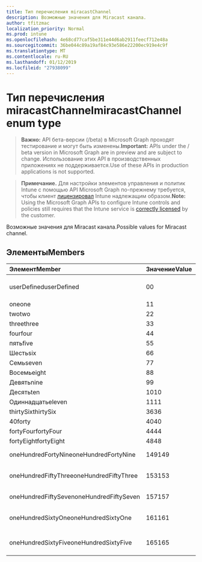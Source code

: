 ```yaml
---
title: Тип перечисления miracastChannel
description: Возможные значения для Miracast канала.
author: tfitzmac
localization_priority: Normal
ms.prod: intune
ms.openlocfilehash: 4e68cd77caf5be311e44d6ab2911feecf712e48a
ms.sourcegitcommit: 36be044c89a19af84c93e586e22200ec919e4c9f
ms.translationtype: MT
ms.contentlocale: ru-RU
ms.lasthandoff: 01/12/2019
ms.locfileid: "27938099"
---
```

# <a name="miracastchannel-enum-type"></a><span data-ttu-id="b4c33-103">Тип перечисления miracastChannel</span><span class="sxs-lookup"><span data-stu-id="b4c33-103">miracastChannel enum type</span></span>

> <span data-ttu-id="b4c33-104">**Важно:** API бета-версии (/beta) в Microsoft Graph проходят тестирование и могут быть изменены.</span><span class="sxs-lookup"><span data-stu-id="b4c33-104">**Important:** APIs under the / beta version in Microsoft Graph are in preview and are subject to change.</span></span> <span data-ttu-id="b4c33-105">Использование этих API в производственных приложениях не поддерживается.</span><span class="sxs-lookup"><span data-stu-id="b4c33-105">Use of these APIs in production applications is not supported.</span></span>

> <span data-ttu-id="b4c33-106">**Примечание.** Для настройки элементов управления и политик Intune с помощью API Microsoft Graph по-прежнему требуется, чтобы клиент [лицензировал](https://go.microsoft.com/fwlink/?linkid=839381) Intune надлежащим образом.</span><span class="sxs-lookup"><span data-stu-id="b4c33-106">**Note:** Using the Microsoft Graph APIs to configure Intune controls and policies still requires that the Intune service is [correctly licensed](https://go.microsoft.com/fwlink/?linkid=839381) by the customer.</span></span>

<span data-ttu-id="b4c33-107">Возможные значения для Miracast канала.</span><span class="sxs-lookup"><span data-stu-id="b4c33-107">Possible values for Miracast channel.</span></span>
## <a name="members"></a><span data-ttu-id="b4c33-108">Элементы</span><span class="sxs-lookup"><span data-stu-id="b4c33-108">Members</span></span>
|<span data-ttu-id="b4c33-109">Элемент</span><span class="sxs-lookup"><span data-stu-id="b4c33-109">Member</span></span>|<span data-ttu-id="b4c33-110">Значение</span><span class="sxs-lookup"><span data-stu-id="b4c33-110">Value</span></span>|<span data-ttu-id="b4c33-111">Описание</span><span class="sxs-lookup"><span data-stu-id="b4c33-111">Description</span></span>|
|:---|:---|:---|
|<span data-ttu-id="b4c33-112">userDefined</span><span class="sxs-lookup"><span data-stu-id="b4c33-112">userDefined</span></span>|<span data-ttu-id="b4c33-113">0</span><span class="sxs-lookup"><span data-stu-id="b4c33-113">0</span></span>|<span data-ttu-id="b4c33-114">User Defined, значение по умолчанию, без цели.</span><span class="sxs-lookup"><span data-stu-id="b4c33-114">User Defined, default value, no intent.</span></span>|
|<span data-ttu-id="b4c33-115">one</span><span class="sxs-lookup"><span data-stu-id="b4c33-115">one</span></span>|<span data-ttu-id="b4c33-116">1</span><span class="sxs-lookup"><span data-stu-id="b4c33-116">1</span></span>|<span data-ttu-id="b4c33-117">Один.</span><span class="sxs-lookup"><span data-stu-id="b4c33-117">One.</span></span>|
|<span data-ttu-id="b4c33-118">two</span><span class="sxs-lookup"><span data-stu-id="b4c33-118">two</span></span>|<span data-ttu-id="b4c33-119">2</span><span class="sxs-lookup"><span data-stu-id="b4c33-119">2</span></span>|<span data-ttu-id="b4c33-120">Два.</span><span class="sxs-lookup"><span data-stu-id="b4c33-120">Two.</span></span>|
|<span data-ttu-id="b4c33-121">three</span><span class="sxs-lookup"><span data-stu-id="b4c33-121">three</span></span>|<span data-ttu-id="b4c33-122">3</span><span class="sxs-lookup"><span data-stu-id="b4c33-122">3</span></span>|<span data-ttu-id="b4c33-123">Три.</span><span class="sxs-lookup"><span data-stu-id="b4c33-123">Three.</span></span>|
|<span data-ttu-id="b4c33-124">four</span><span class="sxs-lookup"><span data-stu-id="b4c33-124">four</span></span>|<span data-ttu-id="b4c33-125">4</span><span class="sxs-lookup"><span data-stu-id="b4c33-125">4</span></span>|<span data-ttu-id="b4c33-126">Четыре.</span><span class="sxs-lookup"><span data-stu-id="b4c33-126">Four.</span></span>|
|<span data-ttu-id="b4c33-127">пять</span><span class="sxs-lookup"><span data-stu-id="b4c33-127">five</span></span>|<span data-ttu-id="b4c33-128">5</span><span class="sxs-lookup"><span data-stu-id="b4c33-128">5</span></span>|<span data-ttu-id="b4c33-129">Пять.</span><span class="sxs-lookup"><span data-stu-id="b4c33-129">Five.</span></span>|
|<span data-ttu-id="b4c33-130">Шесть</span><span class="sxs-lookup"><span data-stu-id="b4c33-130">six</span></span>|<span data-ttu-id="b4c33-131">6</span><span class="sxs-lookup"><span data-stu-id="b4c33-131">6</span></span>|<span data-ttu-id="b4c33-132">Шесть.</span><span class="sxs-lookup"><span data-stu-id="b4c33-132">Six.</span></span>|
|<span data-ttu-id="b4c33-133">Семь</span><span class="sxs-lookup"><span data-stu-id="b4c33-133">seven</span></span>|<span data-ttu-id="b4c33-134">7</span><span class="sxs-lookup"><span data-stu-id="b4c33-134">7</span></span>|<span data-ttu-id="b4c33-135">7.</span><span class="sxs-lookup"><span data-stu-id="b4c33-135">Seven.</span></span>|
|<span data-ttu-id="b4c33-136">Восемь</span><span class="sxs-lookup"><span data-stu-id="b4c33-136">eight</span></span>|<span data-ttu-id="b4c33-137">8</span><span class="sxs-lookup"><span data-stu-id="b4c33-137">8</span></span>|<span data-ttu-id="b4c33-138">8.</span><span class="sxs-lookup"><span data-stu-id="b4c33-138">Eight.</span></span>|
|<span data-ttu-id="b4c33-139">Девять</span><span class="sxs-lookup"><span data-stu-id="b4c33-139">nine</span></span>|<span data-ttu-id="b4c33-140">9</span><span class="sxs-lookup"><span data-stu-id="b4c33-140">9</span></span>|<span data-ttu-id="b4c33-141">9.</span><span class="sxs-lookup"><span data-stu-id="b4c33-141">Nine.</span></span>|
|<span data-ttu-id="b4c33-142">Десять</span><span class="sxs-lookup"><span data-stu-id="b4c33-142">ten</span></span>|<span data-ttu-id="b4c33-143">10</span><span class="sxs-lookup"><span data-stu-id="b4c33-143">10</span></span>|<span data-ttu-id="b4c33-144">Десять.</span><span class="sxs-lookup"><span data-stu-id="b4c33-144">Ten.</span></span>|
|<span data-ttu-id="b4c33-145">Одиннадцать</span><span class="sxs-lookup"><span data-stu-id="b4c33-145">eleven</span></span>|<span data-ttu-id="b4c33-146">11</span><span class="sxs-lookup"><span data-stu-id="b4c33-146">11</span></span>|<span data-ttu-id="b4c33-147">Одиннадцать.</span><span class="sxs-lookup"><span data-stu-id="b4c33-147">Eleven.</span></span>|
|<span data-ttu-id="b4c33-148">thirtySix</span><span class="sxs-lookup"><span data-stu-id="b4c33-148">thirtySix</span></span>|<span data-ttu-id="b4c33-149">36</span><span class="sxs-lookup"><span data-stu-id="b4c33-149">36</span></span>|<span data-ttu-id="b4c33-150">30-6.</span><span class="sxs-lookup"><span data-stu-id="b4c33-150">Thirty-Six.</span></span>|
|<span data-ttu-id="b4c33-151">40</span><span class="sxs-lookup"><span data-stu-id="b4c33-151">forty</span></span>|<span data-ttu-id="b4c33-152">40</span><span class="sxs-lookup"><span data-stu-id="b4c33-152">40</span></span>|<span data-ttu-id="b4c33-153">40.</span><span class="sxs-lookup"><span data-stu-id="b4c33-153">Forty.</span></span>|
|<span data-ttu-id="b4c33-154">fortyFour</span><span class="sxs-lookup"><span data-stu-id="b4c33-154">fortyFour</span></span>|<span data-ttu-id="b4c33-155">44</span><span class="sxs-lookup"><span data-stu-id="b4c33-155">44</span></span>|<span data-ttu-id="b4c33-156">Сорока четырех.</span><span class="sxs-lookup"><span data-stu-id="b4c33-156">Forty-Four.</span></span>|
|<span data-ttu-id="b4c33-157">fortyEight</span><span class="sxs-lookup"><span data-stu-id="b4c33-157">fortyEight</span></span>|<span data-ttu-id="b4c33-158">48</span><span class="sxs-lookup"><span data-stu-id="b4c33-158">48</span></span>|<span data-ttu-id="b4c33-159">40-8.</span><span class="sxs-lookup"><span data-stu-id="b4c33-159">Forty-Eight.</span></span>|
|<span data-ttu-id="b4c33-160">oneHundredFortyNine</span><span class="sxs-lookup"><span data-stu-id="b4c33-160">oneHundredFortyNine</span></span>|<span data-ttu-id="b4c33-161">149</span><span class="sxs-lookup"><span data-stu-id="b4c33-161">149</span></span>|<span data-ttu-id="b4c33-162">OneHundredForty 9.</span><span class="sxs-lookup"><span data-stu-id="b4c33-162">OneHundredForty-Nine.</span></span>|
|<span data-ttu-id="b4c33-163">oneHundredFiftyThree</span><span class="sxs-lookup"><span data-stu-id="b4c33-163">oneHundredFiftyThree</span></span>|<span data-ttu-id="b4c33-164">153</span><span class="sxs-lookup"><span data-stu-id="b4c33-164">153</span></span>|<span data-ttu-id="b4c33-165">Три OneHundredFifty.</span><span class="sxs-lookup"><span data-stu-id="b4c33-165">OneHundredFifty-Three.</span></span>|
|<span data-ttu-id="b4c33-166">oneHundredFiftySeven</span><span class="sxs-lookup"><span data-stu-id="b4c33-166">oneHundredFiftySeven</span></span>|<span data-ttu-id="b4c33-167">157</span><span class="sxs-lookup"><span data-stu-id="b4c33-167">157</span></span>|<span data-ttu-id="b4c33-168">OneHundredFifty 7.</span><span class="sxs-lookup"><span data-stu-id="b4c33-168">OneHundredFifty-Seven.</span></span>|
|<span data-ttu-id="b4c33-169">oneHundredSixtyOne</span><span class="sxs-lookup"><span data-stu-id="b4c33-169">oneHundredSixtyOne</span></span>|<span data-ttu-id="b4c33-170">161</span><span class="sxs-lookup"><span data-stu-id="b4c33-170">161</span></span>|<span data-ttu-id="b4c33-171">Один OneHundredSixty.</span><span class="sxs-lookup"><span data-stu-id="b4c33-171">OneHundredSixty-One.</span></span>|
|<span data-ttu-id="b4c33-172">oneHundredSixtyFive</span><span class="sxs-lookup"><span data-stu-id="b4c33-172">oneHundredSixtyFive</span></span>|<span data-ttu-id="b4c33-173">165</span><span class="sxs-lookup"><span data-stu-id="b4c33-173">165</span></span>|<span data-ttu-id="b4c33-174">Пять OneHundredSixty.</span><span class="sxs-lookup"><span data-stu-id="b4c33-174">OneHundredSixty-Five.</span></span>|





